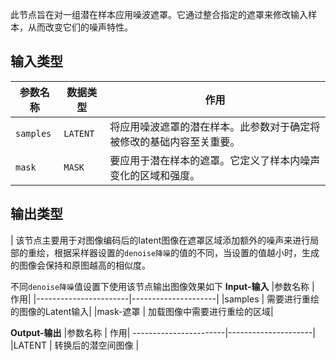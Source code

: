 此节点旨在对一组潜在样本应用噪波遮罩。它通过整合指定的遮罩来修改输入样本，从而改变它们的噪声特性。

## 输入类型

| 参数名称 | 数据类型 | 作用                                                         |
|----------|----------|--------------------------------------------------------------|
| `samples` | `LATENT` | 将应用噪波遮罩的潜在样本。此参数对于确定将被修改的基础内容至关重要。 |
| `mask`    | `MASK`   | 要应用于潜在样本的遮罩。它定义了样本内噪声变化的区域和强度。       |

## 输出类型

|
该节点主要用于对图像编码后的latent图像在遮罩区域添加额外的噪声来进行局部的重绘，根据采样器设置的```denoise降噪```的值的不同，当设置的值越小时，生成的图像会保持和原图越高的相似度。

不同```denoise降噪```值设置下使用该节点输出图像效果如下
**Input-输入**
|参数名称 | 作用|
|-----------------------|---------------------|
|samples | 需要进行重绘的图像的Latent输入|
|mask-遮罩  | 加载图像中需要进行重绘的区域|

**Output-输出**
|参数名称 | 作用|
-----------------------|---------------------|
|LATENT  | 转换后的潜空间图像   |
